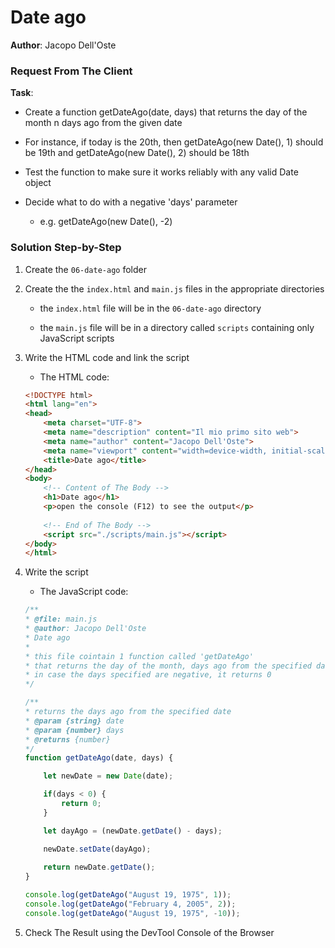 # Date ago

**Author**: Jacopo Dell'Oste 

### Request From The Client

**Task**:

- Create a function getDateAgo(date, days) that returns the day of the month
n days ago from the given date

- For instance, if today is the 20th, then getDateAgo(new Date(), 1) should be
19th and getDateAgo(new Date(), 2) should be 18th

- Test the function to make sure it works reliably with any valid Date object

- Decide what to do with a negative 'days' parameter

  + e.g. getDateAgo(new Date(), -2)

### Solution Step-by-Step

1. Create the  `06-date-ago` folder

2. Create the the `index.html` and `main.js` files in the appropriate directories

    * the `index.html` file will be in the `06-date-ago` directory

    * the `main.js` file will be in a directory called `scripts` containing only JavaScript scripts

3. Write the HTML code and link the script
    
    * The HTML code:

    ```HTML 
    <!DOCTYPE html>
    <html lang="en">
    <head>
        <meta charset="UTF-8">
        <meta name="description" content="Il mio primo sito web">
        <meta name="author" content="Jacopo Dell'Oste">
        <meta name="viewport" content="width=device-width, initial-scale=1.0">
        <title>Date ago</title>
    </head>
    <body>
        <!-- Content of The Body -->
        <h1>Date ago</h1>
        <p>open the console (F12) to see the output</p>
        
        <!-- End of The Body -->
        <script src="./scripts/main.js"></script>
    </body>
    </html>
    ```

4. Write the script  

    * The JavaScript code:

    ```javascript
    /**
    * @file: main.js
    * @author: Jacopo Dell'Oste
    * Date ago
    *
    * this file cointain 1 function called 'getDateAgo' 
    * that returns the day of the month, days ago from the specified date
    * in case the days specified are negative, it returns 0 
    */

    /**
    * returns the days ago from the specified date 
    * @param {string} date
    * @param {number} days
    * @returns {number}
    */
    function getDateAgo(date, days) {

        let newDate = new Date(date);

        if(days < 0) {
            return 0;
        }

        let dayAgo = (newDate.getDate() - days);

        newDate.setDate(dayAgo);
        
        return newDate.getDate();
    }

    console.log(getDateAgo("August 19, 1975", 1));
    console.log(getDateAgo("February 4, 2005", 2));
    console.log(getDateAgo("August 19, 1975", -10));
    ```

5. Check The Result using the DevTool Console of the Browser
